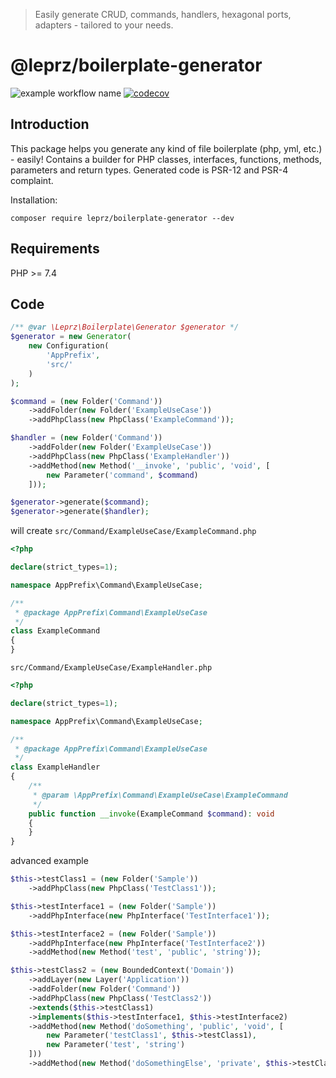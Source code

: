 > Easily generate CRUD, commands, handlers, hexagonal ports, adapters - tailored to your needs.

@leprz/boilerplate-generator
=========================
![example workflow name](https://github.com/leprz/php-code-generator/workflows/Build/badge.svg)
[![codecov](https://codecov.io/gh/leprz/boilerplate-generator/branch/master/graph/badge.svg)](https://codecov.io/gh/leprz/boilerplate-generator)

Introduction
------------
This package helps you generate any kind of file boilerplate (php, yml, etc.) - easily!
Contains a builder for PHP classes, interfaces, functions, methods, parameters and return types.
Generated code is  PSR-12 and PSR-4 complaint.

Installation:

```shell
composer require leprz/boilerplate-generator --dev
```

Requirements
------------
PHP >= 7.4

Code
----
```php
/** @var \Leprz\Boilerplate\Generator $generator */
$generator = new Generator(
    new Configuration(
        'AppPrefix',
        'src/'
    )
);

$command = (new Folder('Command'))
    ->addFolder(new Folder('ExampleUseCase'))
    ->addPhpClass(new PhpClass('ExampleCommand'));

$handler = (new Folder('Command'))
    ->addFolder(new Folder('ExampleUseCase'))
    ->addPhpClass(new PhpClass('ExampleHandler'))
    ->addMethod(new Method('__invoke', 'public', 'void', [
        new Parameter('command', $command)
    ]));

$generator->generate($command);
$generator->generate($handler);
```

will create `src/Command/ExampleUseCase/ExampleCommand.php`
```php
<?php

declare(strict_types=1);

namespace AppPrefix\Command\ExampleUseCase;

/**
 * @package AppPrefix\Command\ExampleUseCase
 */
class ExampleCommand
{
}
```

`src/Command/ExampleUseCase/ExampleHandler.php`
```php
<?php

declare(strict_types=1);

namespace AppPrefix\Command\ExampleUseCase;

/**
 * @package AppPrefix\Command\ExampleUseCase
 */
class ExampleHandler
{
    /**
     * @param \AppPrefix\Command\ExampleUseCase\ExampleCommand
     */
    public function __invoke(ExampleCommand $command): void
    {
    }
}
```
advanced example
```php
$this->testClass1 = (new Folder('Sample'))
    ->addPhpClass(new PhpClass('TestClass1'));

$this->testInterface1 = (new Folder('Sample'))
    ->addPhpInterface(new PhpInterface('TestInterface1'));

$this->testInterface2 = (new Folder('Sample'))
    ->addPhpInterface(new PhpInterface('TestInterface2'))
    ->addMethod(new Method('test', 'public', 'string'));

$this->testClass2 = (new BoundedContext('Domain'))
    ->addLayer(new Layer('Application'))
    ->addFolder(new Folder('Command'))
    ->addPhpClass(new PhpClass('TestClass2'))
    ->extends($this->testClass1)
    ->implements($this->testInterface1, $this->testInterface2)
    ->addMethod(new Method('doSomething', 'public', 'void', [
        new Parameter('testClass1', $this->testClass1),
        new Parameter('test', 'string')
    ]))
    ->addMethod(new Method('doSomethingElse', 'private', $this->testClass1));
```
